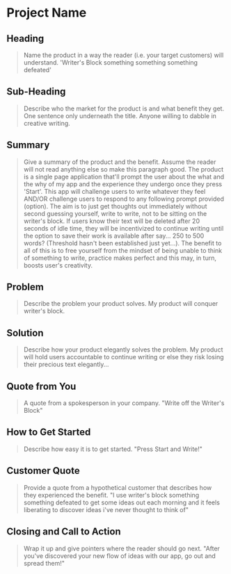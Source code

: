 # Project Name #

<!-- 
> This material was originally posted [here](http://www.quora.com/What-is-Amazons-approach-to-product-development-and-product-management). It is reproduced here for posterities sake.

There is an approach called "working backwards" that is widely used at Amazon. They work backwards from the customer, rather than starting with an idea for a product and trying to bolt customers onto it. While working backwards can be applied to any specific product decision, using this approach is especially important when developing new products or features.

For new initiatives a product manager typically starts by writing an internal press release announcing the finished product. The target audience for the press release is the new/updated product's customers, which can be retail customers or internal users of a tool or technology. Internal press releases are centered around the customer problem, how current solutions (internal or external) fail, and how the new product will blow away existing solutions.

If the benefits listed don't sound very interesting or exciting to customers, then perhaps they're not (and shouldn't be built). Instead, the product manager should keep iterating on the press release until they've come up with benefits that actually sound like benefits. Iterating on a press release is a lot less expensive than iterating on the product itself (and quicker!).

If the press release is more than a page and a half, it is probably too long. Keep it simple. 3-4 sentences for most paragraphs. Cut out the fat. Don't make it into a spec. You can accompany the press release with a FAQ that answers all of the other business or execution questions so the press release can stay focused on what the customer gets. My rule of thumb is that if the press release is hard to write, then the product is probably going to suck. Keep working at it until the outline for each paragraph flows. 

Oh, and I also like to write press-releases in what I call "Oprah-speak" for mainstream consumer products. Imagine you're sitting on Oprah's couch and have just explained the product to her, and then you listen as she explains it to her audience. That's "Oprah-speak", not "Geek-speak".

Once the project moves into development, the press release can be used as a touchstone; a guiding light. The product team can ask themselves, "Are we building what is in the press release?" If they find they're spending time building things that aren't in the press release (overbuilding), they need to ask themselves why. This keeps product development focused on achieving the customer benefits and not building extraneous stuff that takes longer to build, takes resources to maintain, and doesn't provide real customer benefit (at least not enough to warrant inclusion in the press release).
 -->
 
## Heading ##
  > Name the product in a way the reader (i.e. your target customers) will understand.
  'Writer's Block something something something defeated'

## Sub-Heading ##
  > Describe who the market for the product is and what benefit they get. One sentence only underneath the title.
  Anyone willing to dabble in creative writing.

## Summary ##
  > Give a summary of the product and the benefit. Assume the reader will not read anything else so make this paragraph good.
  The product is a single page application that'll prompt the user about the what and the why of my app and the experience they undergo once they press 'Start'.
  This app will challenge users to write whatever they feel AND/OR challenge users to respond to any following prompt provided (option). The aim is to just get thoughts out immediately without second guessing yourself, write to write, not to be sitting on the writer's block. If users know their text will be deleted after 20 seconds of idle time, they will be incentivized to continue writing until the option to save their work is available after say... 250 to 500 words? (Threshold hasn't been established just yet...). The benefit to all of this is to free yourself from the mindset of being unable to think of something to write, practice makes perfect and this may, in turn, boosts user's creativity.

## Problem ##
  > Describe the problem your product solves.
  My product will conquer writer's block.

## Solution ##
  > Describe how your product elegantly solves the problem.
  My product will hold users accountable to continue writing or else they risk losing their precious text elegantly...

## Quote from You ##
  > A quote from a spokesperson in your company.
  "Write off the Writer's Block"

## How to Get Started ##
  > Describe how easy it is to get started.
  "Press Start and Write!"

## Customer Quote ##
  > Provide a quote from a hypothetical customer that describes how they experienced the benefit.
  "I use writer's block something something defeated to get some ideas out each morning and it feels liberating to discover ideas i've never thought to think of"


## Closing and Call to Action ##
  > Wrap it up and give pointers where the reader should go next.
  "After you've discovered your new flow of ideas with our app, go out and spread them!"
